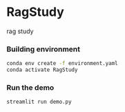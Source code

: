 # RagStudy
rag study

### Building environment
```bash
conda env create -f environment.yaml
conda activate RagStudy
```

### Run the demo
```bash
streamlit run demo.py
```
